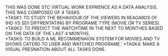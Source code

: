 THIS WAS DONE STC VIRTUAL WORK EXPRIENCE AS A DATA ANALYSIS.\
THIS WAS COMPOSED OF 4 TASKS\
*TASK1: TO STUDY THE BEHAVIOUR OF THE VIEWERS IN REAGARDS OF (HD VS SD) DIFFRENTATING BY PROGRAME TYPE (MOVIE OR TV SERIES).\
*TASK2: TO PREDICT THE WATCHTIME IN THE NEXT TO MONTHES BASED ON THE DATA OF THE LAST 4 MONTHS.\
*TASK3: TO BUILD A ML RECOMMENAION SYSTEM FOR MOVIES AND TV SHOWS CATERD TO USER AND WATCHED PROGRAME.'
*TASK4: MAKE A VISUAL PRESNATION ABOUT ALL TASKS DONE.
